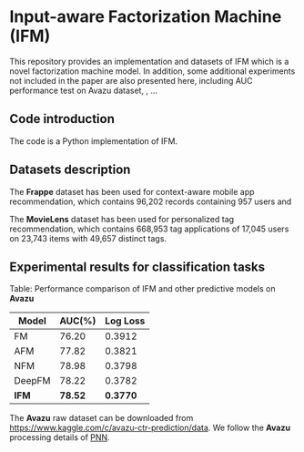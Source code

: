 # Input-aware Factorization Machine (IFM)
This repository provides an implementation and datasets of IFM which is a novel factorization machine model.
In addition, some additional experiments not included in the paper are also presented here, including AUC performance test on Avazu dataset, , ...

## Code introduction
The code is a Python implementation of IFM. 

## Datasets description

The **Frappe** dataset has been used for context-aware mobile app recommendation, which contains 96,202 records containing 957 users and

The **MovieLens** dataset has been used for personalized tag
recommendation, which contains 668,953 tag applications of
17,045 users on 23,743 items with 49,657 distinct tags. 


## Experimental results for classification tasks
Table: Performance comparison of IFM and other predictive models 
on **Avazu**

| Model | AUC(%) | Log Loss |
| ------------- | ------------- | ------------- |
| FM | 76.20 | 0.3912 |
| AFM | 77.82 | 0.3821 |
| NFM | 78.98 | 0.3798 |
| DeepFM | 78.22 | 0.3782 |
| **IFM** | **78.52** | **0.3770** |

The **Avazu** raw dataset can be downloaded from https://www.kaggle.com/c/avazu-ctr-prediction/data.
We follow the **Avazu** processing details of [PNN](https://github.com/Atomu2014/Ads-RecSys-Datasets).
